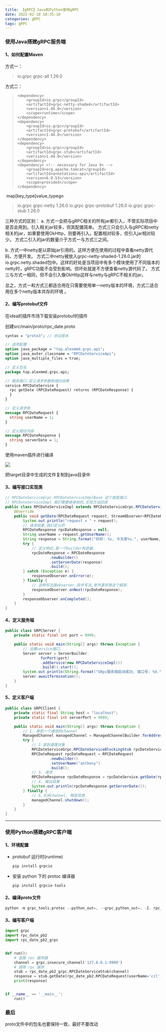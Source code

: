 ```yaml
---
title: 【gRPC】Java和Python使用gRPC
date: 2022-02-10 18:35:10
categories: gRPC
tags: gRPC
---
```


### 使用Java搭建gRPC服务端

#### 1、如何配置Maven

方式一：

> <dependency>
>    <groupId>io.grpc</groupId>
>    <artifactId>grpc-all</artifactId>
>    <version>1.26.0</version>
> </dependency>

<!-- more --> 

方式二：

> ```
> <dependency>
>     <groupId>io.grpc</groupId>
>     <artifactId>grpc-netty-shaded</artifactId>
>     <version>1.44.0</version>
>     <scope>runtime</scope>
> </dependency>
> <dependency>
>     <groupId>io.grpc</groupId>
>     <artifactId>grpc-protobuf</artifactId>
>     <version>1.44.0</version>
> </dependency>
> <dependency>
>     <groupId>io.grpc</groupId>
>     <artifactId>grpc-stub</artifactId>
>     <version>1.44.0</version>
> </dependency>
> <dependency> <!-- necessary for Java 9+ -->
>     <groupId>org.apache.tomcat</groupId>
>     <artifactId>annotations-api</artifactId>
>     <version>6.0.53</version>
>     <scope>provided</scope>
> </dependency>
> ```

 map[key_type]value_typego

> <dependency>
>   <groupId>io.grpc</groupId>
>   <artifactId>grpc-netty</artifactId>
>   <version>1.26.0</version>
> </dependency>
> <dependency>
>   <groupId>io.grpc</groupId>
>   <artifactId>grpc-protobuf</artifactId>
>   <version>1.26.0</version>
> </dependency>
> <dependency>
>   <groupId>io.grpc</groupId>
>   <artifactId>grpc-stub</artifactId>
>   <version>1.26.0</version>
> </dependency>

三种方式的区别：
a.
方式一会把与gRPC相关的所有jar都引入，不管实际项目中是否会用到。引入相关jar较多，但其配置简单。
方式三只会引入与gRPC和netty相关的jar，如果要使用OkHttp，则要再引入。配置相对较多，但引入jar相对较少。
方式二引入的jar的数量介于方式一与方式三之间。

b.
方式一中netty是以原始jar引用的。这样方便在使用的过程中查看netty源代码，方便开发。
方式二中netty被放入grpc-netty-shaded-1.26.0.jar的io.grpc.netty.shaded包中。这样的好处是当项目中有多个模块使用了不同版本的netty时，gRPC功能不会受到影响。但坏处就是不方便查看netty源代码了。
方式三与方式一相同，但不会引入像OkHttp这样与netty与gRPC不相关的jar。

总之，方式一和方式三都适合用在只需要使用单一netty版本的环境，方式二适合用在多个netty版本共存的环境 。

#### 2、编写protobuf文件

在idea的插件市场下载安装protobuf的插件

创建src/main/proto/rpc_date.proto

```protobuf
syntax = "proto3"; // 协议版本

// 选项配置
option java_package = "top.alexmmd.grpc.api";
option java_outer_classname = "RPCDateServiceApi";
option java_multiple_files = true;

// 定义包名
package top.alexmmd.grpc.api;

// 服务接口.定义请求参数和相应结果
service RPCDateService {
  rpc getDate (RPCDateRequest) returns (RPCDateResponse) {
  }
}

// 定义请求体
message RPCDateRequest {
  string userName = 1;
}

// 定义相应内容
message RPCDateResponse {
  string serverDate = 1;
}
```

使用maven插件进行编译

![](https://raw.githubusercontent.com/Alexhuihui/photo/main/uTools_1644490459871.png)

把target目录中生成的文件复制到java目录中

#### 3、编写接口实现类

```java
// RPCDateServiceGrpc.RPCDateServiceImplBase 这个就是接口.
// RPCDateServiceImpl 我们需要继承他的,实现方法回调
public class RPCDateServiceImpl extends RPCDateServiceGrpc.RPCDateServiceImplBase {
    @Override
    public void getDate(RPCDateRequest request, StreamObserver<RPCDateResponse> responseObserver) {
        System.out.println("request = " + request);
        // 请求结果,我们定义的
        RPCDateResponse rpcDateResponse = null;
        String userName = request.getUserName();
        String response = String.format("你好: %s, 今天是%s.", userName, LocalDate.now().format(DateTimeFormatter.ofPattern("yyyy-MM-dd")));
        try {
            // 定义响应,是一个builder构造器.
            rpcDateResponse = RPCDateResponse
                    .newBuilder()
                    .setServerDate(response)
                    .build();
        } catch (Exception e) {
            responseObserver.onError(e);
        } finally {
            // 这种写法是observer,异步写法,老外喜欢用这个框架.
            responseObserver.onNext(rpcDateResponse);
        }
        responseObserver.onCompleted();
    }
}
```

#### 4、定义服务端

```java
public class GRPCServer {
    private static final int port = 9999;

    public static void main(String[] args) throws Exception {
        // 设置service接口.
        Server server = ServerBuilder.
                forPort(port)
                .addService(new RPCDateServiceImpl())
                .build().start();
        System.out.println(String.format("GRpc服务端启动成功, 端口号: %d.", port));
        server.awaitTermination();
    }
}
```

#### 5、定义客户端

```java
public class GRPCClient {
    private static final String host = "localhost";
    private static final int serverPort = 9999;

    public static void main(String[] args) throws Exception {
        // 1. 拿到一个通信的channel
        ManagedChannel managedChannel = ManagedChannelBuilder.forAddress(host, serverPort).usePlaintext().build();
        try {
            // 2.拿到道理对象
            RPCDateServiceGrpc.RPCDateServiceBlockingStub rpcDateService = RPCDateServiceGrpc.newBlockingStub(managedChannel);
            RPCDateRequest rpcDateRequest = RPCDateRequest
                    .newBuilder()
                    .setUserName("anthony")
                    .build();
            // 3. 请求
            RPCDateResponse rpcDateResponse = rpcDateService.getDate(rpcDateRequest);
            // 4. 输出结果
            System.out.println(rpcDateResponse.getServerDate());
        } finally {
            // 5.关闭channel, 释放资源.
            managedChannel.shutdown();
        }
    }
}
```

---

### 使用Python搭建gRPC客户端

#### 1、环境配置

- protobuf 运行时(runtime)

  ```python
  pip install grpcio
  ```

- 安装 python 下的 protoc 编译器

  ```python
  pip install grpcio-tools
  ```

#### 2、编译proto文件

```python
python -m grpc_tools.protoc --python_out=. --grpc_python_out=. -I. rpc_date.proto
```



#### 3、编写客户端

```python
import grpc
import rpc_date_pb2
import rpc_date_pb2_grpc


def run():
    # 连接 rpc 服务器
    channel = grpc.insecure_channel('127.0.0.1:9999')
    # 调用 rpc 服务
    stub = rpc_date_pb2_grpc.RPCDateServiceStub(channel)
    response = stub.getDate(rpc_date_pb2.RPCDateRequest(userName='czl'))
    print(response)


if __name__ == '__main__':
    run()
```

### 最后

proto文件中的包名也要保持一致，最好不要改动
